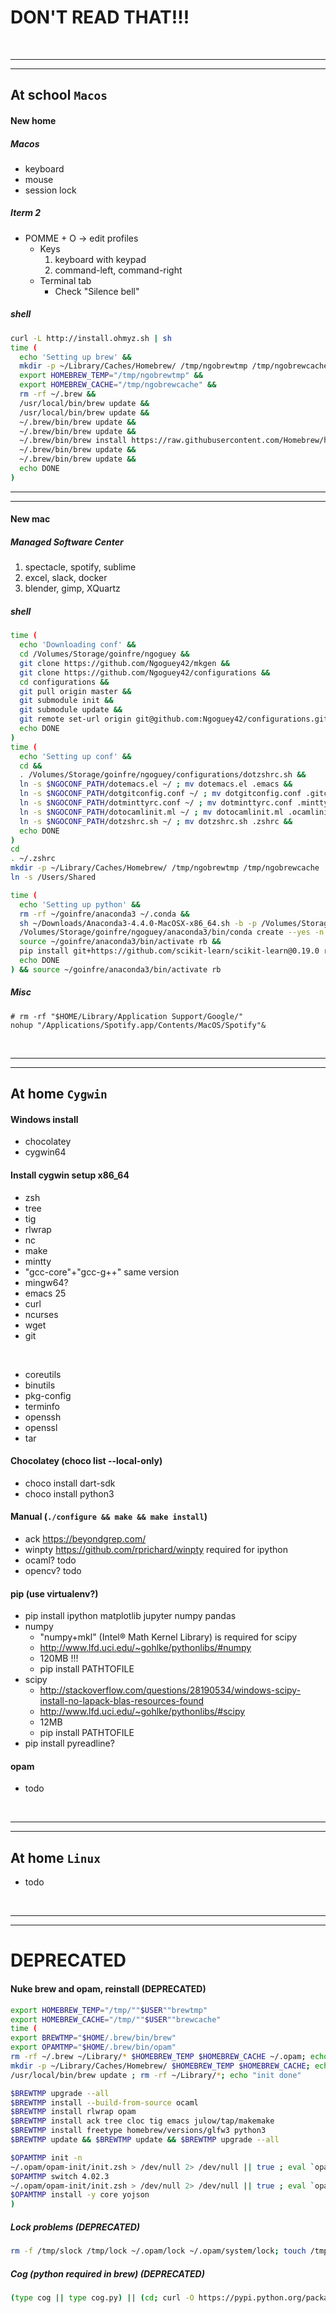 # DON'T READ THAT!!!

<br/>

----
----

## At school `Macos`

#### New home
##### Macos
- keyboard
- mouse
- session lock

##### Iterm 2
- POMME + O -> edit profiles
  - Keys
    1. keyboard with keypad
    2. command-left, command-right
  - Terminal tab
    - Check "Silence bell"

##### shell
```sh
curl -L http://install.ohmyz.sh | sh
time (
  echo 'Setting up brew' &&
  mkdir -p ~/Library/Caches/Homebrew/ /tmp/ngobrewtmp /tmp/ngobrewcache &&
  export HOMEBREW_TEMP="/tmp/ngobrewtmp" &&
  export HOMEBREW_CACHE="/tmp/ngobrewcache" &&
  rm -rf ~/.brew &&
  /usr/local/bin/brew update &&
  /usr/local/bin/brew update &&
  ~/.brew/bin/brew update &&
  ~/.brew/bin/brew update &&
  ~/.brew/bin/brew install https://raw.githubusercontent.com/Homebrew/homebrew-core/ecc7bdd8435ec3965ac7095efdead3bb49f378ed/Formula/emacs.rb ack tree cloc tig tmux &&
  ~/.brew/bin/brew update &&
  ~/.brew/bin/brew update &&
  echo DONE
)
```

----
----

#### New mac
##### Managed Software Center
1. spectacle, spotify, sublime
2. excel, slack, docker
3. blender, gimp, XQuartz

##### shell
```sh
time (
  echo 'Downloading conf' &&
  cd /Volumes/Storage/goinfre/ngoguey &&
  git clone https://github.com/Ngoguey42/mkgen &&
  git clone https://github.com/Ngoguey42/configurations &&
  cd configurations &&
  git pull origin master &&
  git submodule init &&
  git submodule update &&
  git remote set-url origin git@github.com:Ngoguey42/configurations.git &&
  echo DONE
)
time (
  echo 'Setting up conf' &&
  cd &&
  . /Volumes/Storage/goinfre/ngoguey/configurations/dotzshrc.sh &&
  ln -s $NGOCONF_PATH/dotemacs.el ~/ ; mv dotemacs.el .emacs &&
  ln -s $NGOCONF_PATH/dotgitconfig.conf ~/ ; mv dotgitconfig.conf .gitconfig &&
  ln -s $NGOCONF_PATH/dotminttyrc.conf ~/ ; mv dotminttyrc.conf .minttyrc &&
  ln -s $NGOCONF_PATH/dotocamlinit.ml ~/ ; mv dotocamlinit.ml .ocamlinit &&
  ln -s $NGOCONF_PATH/dotzshrc.sh ~/ ; mv dotzshrc.sh .zshrc &&
  echo DONE
)
cd
. ~/.zshrc
mkdir -p ~/Library/Caches/Homebrew/ /tmp/ngobrewtmp /tmp/ngobrewcache
ln -s /Users/Shared

time (
  echo 'Setting up python' &&
  rm -rf ~/goinfre/anaconda3 ~/.conda &&
  sh ~/Downloads/Anaconda3-4.4.0-MacOSX-x86_64.sh -b -p /Volumes/Storage/goinfre/ngoguey/anaconda3 &&
  /Volumes/Storage/goinfre/ngoguey/anaconda3/bin/conda create --yes -n rb python=3.6 gdal opencv scipy ipython matplotlib jupyter pandas pylint affine pytest pytest-cov affine shapely pep8 cython &&
  source ~/goinfre/anaconda3/bin/activate rb &&
  pip install git+https://github.com/scikit-learn/scikit-learn@0.19.0 rasterio fiona &&
  echo DONE
) && source ~/goinfre/anaconda3/bin/activate rb
```

##### Misc
```
# rm -rf "$HOME/Library/Application Support/Google/"
nohup "/Applications/Spotify.app/Contents/MacOS/Spotify"&
```

<br/>

----
----

## At home `Cygwin`

#### Windows install
- chocolatey
- cygwin64

#### Install cygwin setup x86_64
- zsh
- tree
- tig
- rlwrap
- nc
- make
- mintty
- "gcc-core"+"gcc-g++" same version
- mingw64?
- emacs 25
- curl
- ncurses
- wget
- git

<br/>

- coreutils
- binutils
- pkg-config
- terminfo
- openssh
- openssl
- tar

#### Chocolatey (choco list --local-only)
- choco install dart-sdk
- choco install python3

#### Manual (`./configure && make && make install`)
- ack https://beyondgrep.com/
- winpty https://github.com/rprichard/winpty required for ipython
- ocaml? todo
- opencv? todo

#### pip (use virtualenv?)
- pip install ipython matplotlib jupyter numpy pandas
- numpy
  - "numpy+mkl" (Intel® Math Kernel Library) is required for scipy
  - http://www.lfd.uci.edu/~gohlke/pythonlibs/#numpy
  - 120MB !!!
  - pip install PATHTOFILE
- scipy
  - http://stackoverflow.com/questions/28190534/windows-scipy-install-no-lapack-blas-resources-found
  - http://www.lfd.uci.edu/~gohlke/pythonlibs/#scipy
  - 12MB
  - pip install PATHTOFILE
- pip install pyreadline?

#### opam
- todo

<br/>

----
----

## At home `Linux`
- todo

<br/>

----
----

# DEPRECATED

#### Nuke brew and opam, reinstall (DEPRECATED)
```sh
export HOMEBREW_TEMP="/tmp/""$USER""brewtmp"
export HOMEBREW_CACHE="/tmp/""$USER""brewcache"
time (
export BREWTMP="$HOME/.brew/bin/brew"
export OPAMTMP="$HOME/.brew/bin/opam"
rm -rf ~/.brew ~/Library/* $HOMEBREW_TEMP $HOMEBREW_CACHE ~/.opam; echo "RM done"
mkdir -p ~/Library/Caches/Homebrew/ $HOMEBREW_TEMP $HOMEBREW_CACHE; echo "MKDIR done"
/usr/local/bin/brew update ; rm -rf ~/Library/*; echo "init done"

$BREWTMP upgrade --all
$BREWTMP install --build-from-source ocaml
$BREWTMP install rlwrap opam
$BREWTMP install ack tree cloc tig emacs julow/tap/makemake
$BREWTMP install freetype homebrew/versions/glfw3 python3
$BREWTMP update && $BREWTMP update && $BREWTMP upgrade --all

$OPAMTMP init -n
~/.opam/opam-init/init.zsh > /dev/null 2> /dev/null || true ; eval `opam config env`
$OPAMTMP switch 4.02.3
~/.opam/opam-init/init.zsh > /dev/null 2> /dev/null || true ; eval `opam config env`
$OPAMTMP install -y core yojson
)
```

##### Lock problems (DEPRECATED)
```sh
rm -f /tmp/slock /tmp/lock ~/.opam/lock ~/.opam/system/lock; touch /tmp/slock; touch /tmp/lock; ln -s /tmp/lock ~/.opam/lock; ln -s /tmp/slock ~/.opam/system/lock
```

##### Cog (python required in brew) (DEPRECATED)
```sh
(type cog || type cog.py) || (cd; curl -O https://pypi.python.org/packages/source/c/cogapp/cogapp-2.4.tar.gz && tar -zxvf cogapp-2.4.tar.gz && cd cogapp-2.4 && python3 setup.py install && cd && rm -rf cogapp-2.4 cogapp-2.4.tar.gz)
```
